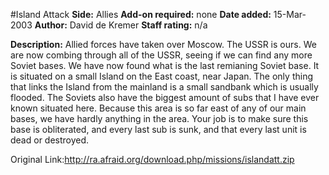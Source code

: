 #Island Attack
**Side:** Allies
**Add-on required:** none
**Date added:** 15-Mar-2003
**Author:** David de Kremer
**Staff rating:** n/a

**Description:** Allied forces have taken over Moscow. The USSR is ours. We are now combing through all of the USSR, seeing if we can find any more Soviet bases. We have now found what is the last remianing Soviet base. It is situated on a small Island on the East coast, near Japan. The only thing that links the Island from the mainland is a small sandbank 
which is usually flooded. The Soviets also have the biggest amount of subs that I have ever known situated here. Because this area is so far east of any of our main bases, we have hardly anything in the area. Your job is to make sure this base is obliterated, and every last sub is sunk, and that every last unit is dead or destroyed.

Original Link:http://ra.afraid.org/download.php/missions/islandatt.zip
